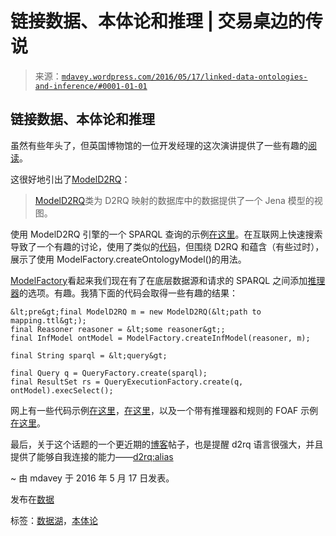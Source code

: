 <!--yml

分类：未分类

日期：2024-05-18 05:31:55

-->

# 链接数据、本体论和推理 | 交易桌边的传说

> 来源：[`mdavey.wordpress.com/2016/05/17/linked-data-ontologies-and-inference/#0001-01-01`](https://mdavey.wordpress.com/2016/05/17/linked-data-ontologies-and-inference/#0001-01-01)

## 链接数据、本体论和推理

虽然有些年头了，但英国博物馆的一位开发经理的这次演讲提供了一些有趣的[阅读](http://www.slideshare.net/BarryNorton/linked-data-ontologies-and-inference)。

这很好地引出了[ModelD2RQ](http://d2rq.org/jena)：

> [ModelD2RQ](http://d2rq.org/javadoc/de/fuberlin/wiwiss/d2rq/jena/ModelD2RQ.html)类为 D2RQ 映射的数据库中的数据提供了一个 Jena 模型的视图。

使用 ModelD2RQ 引擎的一个 SPARQL 查询的示例[在这里](http://d2rq.org/jena#sparql)。在互联网上快速搜索导致了一个有趣的讨论，使用了类似的[代码](https://sourceforge.net/p/d2rq-map/mailman/message/22543261/)，但围绕 D2RQ 和蕴含（有些过时），展示了使用 ModelFactory.createOntologyModel()的用法。

[ModelFactory](https://jena.apache.org/documentation/javadoc/jena/org/apache/jena/rdf/model/ModelFactory.html)看起来我们现在有了在底层数据源和请求的 SPARQL 之间添加[推理器](https://jena.apache.org/documentation/javadoc/jena/org/apache/jena/reasoner/Reasoner.html)的选项。有趣。我猜下面的代码会取得一些有趣的结果：

```
&lt;pre&gt;final ModelD2RQ m = new ModelD2RQ(&lt;path to mapping.ttl&gt;);
final Reasoner reasoner = &lt;some reasoner&gt;;
final InfModel ontModel = ModelFactory.createInfModel(reasoner, m);

final String sparql = &lt;query&gt;

final Query q = QueryFactory.create(sparql);
final ResultSet rs = QueryExecutionFactory.create(q, ontModel).execSelect();

```

网上有一些代码示例[在这里](http://www.programcreek.com/java-api-examples/com.hp.hpl.jena.rdf.model.ModelFactory)，[在这里](http://massapi.com/class/in/InfModel.html)，以及一个带有推理器和规则的 FOAF 示例[在这里](https://github.com/agastheswar/Semantic-Web-application/blob/master/HelloSemanticWeb/src/org/semweb/assign6/HelloSemanticWeb.java)。

最后，关于这个话题的一个更近期的[博客](https://blog.talentica.com/2014/08/16/semantic-web-a-technical-introduction/)帖子，也是提醒 d2rq 语言很强大，并且提供了能够自我连接的能力——[d2rq:alias](http://d2rq.org/d2rq-language#example-alias)

~ 由 mdavey 于 2016 年 5 月 17 日发表。

发布在[数据](https://mdavey.wordpress.com/category/data/)

标签：[数据湖](https://mdavey.wordpress.com/tag/datalake/)，[本体论](https://mdavey.wordpress.com/tag/ontology/)
